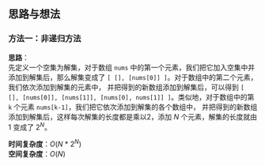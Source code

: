 ## 思路与想法
### 方法一：非递归方法
**思路**：  
先定义一个空集为解集，对于数组 `nums` 中的第一个元素，我们把它加入空集中并添加到解集后，那么解集变成了 `[ [], [nums[0]] ]`。对于数组中的第二个元素，我们依次添加到解集的元素中，
并把得到的新数组添加到解集后，可以得到 `[ [], [nums[0]], [nums[1]], [nums[0], nums[1]] ]`。类似地，对于数组中的第 `k` 个元素 `nums[k-1]`，我们把它依次添加到解集的各个数组中，
并把得到的新数组添加到解集后，这样每次解集的长度都是乘以2，添加 *N* 个元素，解集的长度就由 1 变成了 2<sup>*N*</sup>。



**时间复杂度**：*O*(*N* * 2<sup>*N*</sup>)  
**空间复杂度**：*O*(*N*)

